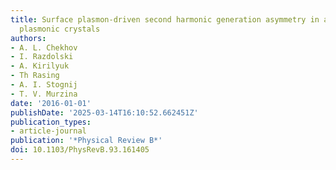 ```yaml
---
title: Surface plasmon-driven second harmonic generation asymmetry in anisotropic
  plasmonic crystals
authors:
- A. L. Chekhov
- I. Razdolski
- A. Kirilyuk
- Th Rasing
- A. I. Stognij
- T. V. Murzina
date: '2016-01-01'
publishDate: '2025-03-14T16:10:52.662451Z'
publication_types:
- article-journal
publication: '*Physical Review B*'
doi: 10.1103/PhysRevB.93.161405
---
```

